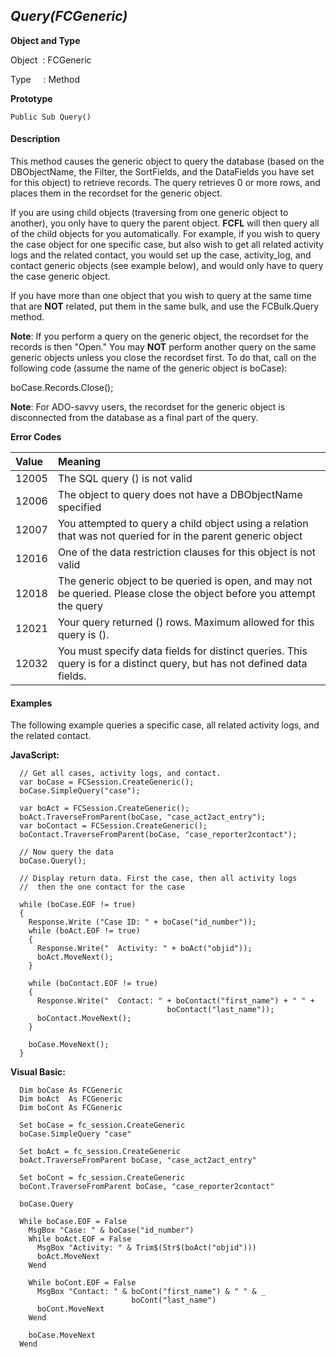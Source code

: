_Query(FCGeneric)_
---------------

**Object and Type**

Object  : FCGeneric

Type     : Method

**Prototype**

```
Public Sub Query()
```

#### Description

This method causes the generic object to query the database (based on the DBObjectName, the Filter, the SortFields, and the DataFields you have set for this object) to retrieve records. The query retrieves 0 or more rows, and places them in the recordset for the generic object.

If you are using child objects (traversing from one generic object to another), you only have to query the parent object. **FCFL** will then query all of the child objects for you automatically. For example, if you wish to query the case object for one specific case, but also wish to get all related activity logs and the related contact, you would set up the case, activity_log, and contact generic objects (see example below), and would only have to query the case generic object.

If you have more than one object that you wish to query at the same time that are **NOT** related, put them in the same bulk, and use the FCBulk.Query method.

**Note**: If you perform a query on the generic object, the recordset for the records is then "Open." You may **NOT** perform another query on the same generic objects unless you close the recordset first. To do that, call on the following code (assume the name of the generic object is boCase):

boCase.Records.Close();

**Note**: For ADO-savvy users, the recordset for the generic object is disconnected from the database as a final part of the query.

**Error Codes**

| Value | Meaning |
|:--- |:--- |
| 12005 | The SQL query () is not valid |
| 12006 | The object to query does not have a DBObjectName specified |
| 12007 | You attempted to query a child object using a relation that was not queried for in the parent generic object |
| 12016 | One of the data restriction clauses for this object is not valid |
| 12018 | The generic object to be queried is open, and may not be queried. Please close the object before you attempt the query |
| 12021 | Your query returned () rows. Maximum allowed for this query is (). |
| 12032 | You must specify data fields for distinct queries. This query is for a distinct query, but has not defined data fields. |

#### Examples

The following example queries a specific case, all related activity logs, and the related contact.

**JavaScript:**
```
  // Get all cases, activity logs, and contact.
  var boCase = FCSession.CreateGeneric();
  boCase.SimpleQuery("case");

  var boAct = FCSession.CreateGeneric();
  boAct.TraverseFromParent(boCase, "case_act2act_entry");
  var boContact = FCSession.CreateGeneric();
  boContact.TraverseFromParent(boCase, "case_reporter2contact");

  // Now query the data
  boCase.Query();

  // Display return data. First the case, then all activity logs
  //  then the one contact for the case

  while (boCase.EOF != true)
  {
    Response.Write ("Case ID: " + boCase("id_number"));
    while (boAct.EOF != true)
    {
      Response.Write("  Activity: " + boAct("objid"));
      boAct.MoveNext();
    }

    while (boContact.EOF != true)
    {
      Response.Write("  Contact: " + boContact("first_name") + " " +
                                   boContact("last_name"));
      boContact.MoveNext();  
    }

    boCase.MoveNext();
  }
```

**Visual Basic:**
```
  Dim boCase As FCGeneric
  Dim boAct  As FCGeneric
  Dim boCont As FCGeneric

  Set boCase = fc_session.CreateGeneric
  boCase.SimpleQuery "case"

  Set boAct = fc_session.CreateGeneric
  boAct.TraverseFromParent boCase, "case_act2act_entry"

  Set boCont = fc_session.CreateGeneric
  boCont.TraverseFromParent boCase, "case_reporter2contact"

  boCase.Query

  While boCase.EOF = False
    MsgBox "Case: " & boCase("id_number")
    While boAct.EOF = False
      MsgBox "Activity: " & Trim$(Str$(boAct("objid")))
      boAct.MoveNext
    Wend

    While boCont.EOF = False
      MsgBox "Contact: " & boCont("first_name") & " " & _
                           boCont("last_name")
      boCont.MoveNext
    Wend

    boCase.MoveNext
  Wend
```